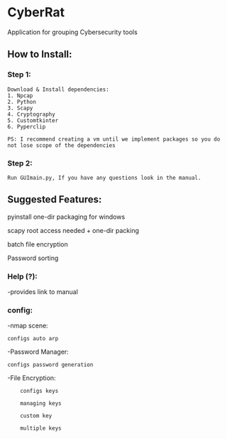 # CyberRat
Application for grouping Cybersecurity tools

## How to Install:
### Step 1:
    Download & Install dependencies:
    1. Npcap
    2. Python
    3. Scapy
    4. Cryptography
    5. Customtkinter
    6. Pyperclip

    PS: I recommend creating a vm until we implement packages so you do not lose scope of the dependencies
    
### Step 2:
    Run GUImain.py, If you have any questions look in the manual.

## Suggested Features:

pyinstall one-dir packaging for windows

scapy root access needed + one-dir packing

batch file encryption

Password sorting

### Help (?):
-provides link to manual
    
### config:
-nmap scene:

    configs auto arp

-Password Manager:

    configs password generation

-File Encryption:

        configs keys

        managing keys

        custom key

        multiple keys
      

